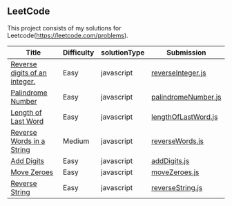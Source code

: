 ## LeetCode
This project consists of my solutions for Leetcode(https://leetcode.com/problems).


|  Title |  Difficulty	 | solutionType | Submission |
| ------------ | ------------ | ------------ |------------|
| [Reverse digits of an integer.](https://leetcode.com/problems/reverse-integer/description/ "Reverse digits of an integer.")  | Easy  | javascript |[ reverseInteger.js](https://github.com/quefangfang/leetcode/blob/master/reverseInteger.js " reverseInteger.js")|
| [Palindrome Number](https://leetcode.com/problems/palindrome-number/description/ "Palindrome Number")| Easy  |javascript|[palindromeNumber.js](https://github.com/quefangfang/leetcode/blob/master/palindromeNumber.js "palindromeNumber.js")|
|  [Length of Last Word](https://leetcode.com/problems/length-of-last-word/description/) | Easy| javascript |[lengthOfLastWord.js](https://github.com/quefangfang/leetcode/blob/master/lengthOfLastWord.js)|
| [Reverse Words in a String](https://leetcode.com/problems/reverse-words-in-a-string/description/) | Medium |javascript| [reverseWords.js](https://github.com/quefangfang/leetcode/blob/master/reverseWords.js) |
|  [Add Digits](https://leetcode.com/problems/add-digits/description/) |  Easy |javascript| [addDigits.js](https://github.com/quefangfang/leetcode/blob/master/addDigits.js) |
| [Move Zeroes](https://leetcode.com/problems/move-zeroes/description/) |  Easy  |javascript|  [moveZeroes.js](https://github.com/quefangfang/leetcode/blob/master/moveZeroes.js) |
| [Reverse String](https://leetcode.com/problems/reverse-string/description/) |Easy  |javascript|  [reverseString.js](https://github.com/quefangfang/leetcode/blob/master/reverseString.js) |
